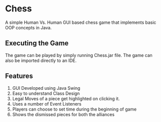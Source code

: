 Chess
========
A simple Human Vs. Human GUI based chess game that implements basic OOP concepts in Java.

Executing the Game
----------------
The game can be played by simply running Chess.jar file. The game can also be imported directly to an IDE.

Features
--------
1. GUI Developed using Java Swing
2. Easy to understand Class Design
2. Legal Moves of a piece get highlighted on clicking it.
3. Uses a number of Event Listeners
4. Players can choose to set time during the beginning of game
5. Shows the dismissed pieces for both the alliances
